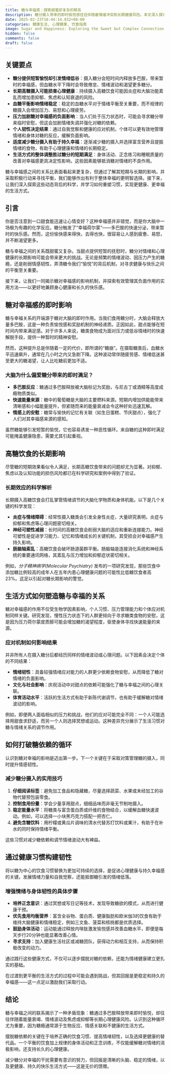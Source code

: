 ```yaml
---
title: 糖与幸福感：探索甜蜜却复杂的联系  
description: 糖分摄入带来的即时愉悦感往往伴随着情绪冲突和长期健康风险。本文深入探讨糖对幸福感的影响，并提供平衡与改善的方法。  
date: 2025-02-23T16:44:14.832+08:00  
categories: 健康生活, 心理健康, 饮食指南  
image: Sugar and Happiness: Exploring the Sweet but Complex Connection.png  
hidden: false  
comments: false  
draft: false  
---
```


## 关键要点  

- **糖分提供短暂愉悦却引发情绪低谷**：摄入糖分会短时间内释放多巴胺，带来暂时的幸福感，但血糖水平下降时会导致倦怠、情绪波动和渴望更多糖分。  
- **长期高糖摄入可能损害心理健康**：持续摄入高糖饮食可能因炎症和大脑功能紊乱而增加患抑郁、焦虑和认知衰退的风险。  
- **血糖平衡影响情绪稳定**：稳定的血糖水平对于情绪平衡至关重要，而不规律的糖摄入会增加压力、易怒和心理疲劳。  
- **压力加剧糖对幸福感的负面影响**：当人们处于压力状态时，可能会寻求糖分带来临时安慰，但这会加剧情绪失调并强化对糖的依赖。  
- **个人韧性决定结果**：通过自我觉察和健康的应对机制，个体可以更有效地管理情绪和身体对糖的反应，缓解负面影响。  
- **适度减少糖分摄入有助于持久幸福**：逐渐减少糖的摄入并选择富含营养且提振情绪的食物，有助于心理健康和情绪的长期稳定。  
- **生活方式的整体调整胜过糖分的短期满足**：身体活动、正念练习和睡眠质量的改善对幸福感更具决定性影响，这些因素能够抵消糖对情绪的不良作用。  

糖与幸福感之间的关系比表面看起来更复杂，但通过了解其短期与长期的影响，并采取积极行动来寻找平衡，我们能够作出有利于整体幸福的更明智选择。接下来，让我们深入探索这些动态背后的科学，并学习如何重塑习惯，实现更健康、更幸福的生活方式。

## 引言  

你是否注意到一口甜食能迅速让心情变好？这种幸福感并非错觉，而是你大脑中一场极为有趣的化学反应。糖分触发了“幸福荷尔蒙”——多巴胺的快速分泌，带来暂时的快乐感。然而，这份愉快感来得快，去得也快，很容易让人感到疲惫、易怒，并不断渴望更多。

糖与幸福之间的关系既甜蜜又复杂。当甜点提供短暂的抚慰时，糖分对情绪和心理健康的长期影响可能会带来更大的挑战。无论是频繁的情绪波动、因压力产生的糖瘾，还是削弱情感韧性，弄清糖令我们“愉悦”的背后机制，对寻求健康与快乐之间的平衡至关重要。

接下来，让我们一同揭示糖对幸福感的影响机制，并探索有效管理其负面作用的实用方法——以更好地兼顾身心健康和长久的快乐感。

## 糖对幸福感的即时影响  

糖与幸福关系的开端源于糖对大脑的即时作用。当我们食用糖分时，大脑会释放大量多巴胺，这是一种负责愉悦感和奖励机制的神经递质。正因如此，甜点能够在短时间内带来满足感。对于许多人来说，糖类食物成为面对压力或低谷情绪时的快速解脱手段，提供一种暂时的精神安慰。

然而，这种提升总是伴随着一定的代价，即所谓的“糖崩”。在摄取糖类后，血糖水平迅速飙升，通常在几小时之内又急剧下降。这种波动常伴随疲劳感、情绪低迷甚至更大的糖渴望，让人比吃糖前更加不适。

### 大脑为什么偏爱糖分带来的即时满足？  

- **多巴胺反应**：糖通过多巴胺释放被大脑标记为奖励，与尼古丁或酒精等高度成瘾物质类似。  
- **快速能量来源**：糖中的葡萄糖是大脑的主要燃料来源。短期内增加供能能带来清晰感和小幅能量提升，但紧随而来的能量衰减会令这种好处迅速瓦解。  
- **情感上的安慰**：糖常与愉快的记忆有关联（如生日蛋糕、节庆甜点），强化了人们对其幸福感来源的感知。  

虽然糖能够引发短暂的愉悦，它也容易诱发一种恶性循环。来自糖的这种即时满足可能掩盖健康隐患，需要尤其引起重视。  

## 高糖饮食的长期影响  

尽管糖的短期效果看似令人满足，长期高糖饮食带来的问题却尤为显著。对抑郁、焦虑以及认知功能的损伤风险都已在科学研究和案例中得到了验证。  

### 长期效应的科学解析  

长期摄入高糖饮食会打乱掌管情绪调节的大脑化学物质和身体机能。以下是几个关键的科学发现：  

- **炎症与情绪障碍**：经常性摄入糖类会引发全身性炎症，大量研究表明，炎症与抑郁和焦虑等心理问题密切相关。  
- **神经可塑性减弱**：长时间的高糖饮食会削弱大脑的适应和重新连接能力。神经可塑性是促进学习能力、记忆和情绪成长的关键机制，其受损会对幸福感产生持久影响。  
- **肠脑轴紊乱**：高糖饮食会破坏肠道菌群平衡。肠脑轴是连接消化系统和神经系统的重要通讯网络，其紊乱与压力增加和抑郁症状密切相关。  

例如，*分子精神病学(Molecular Psychiatry)* 发布的一项研究发现，那些饮食中添加糖比例较高的成年人在五年内患心理健康问题的可能性比低糖饮食者高23%。这足以引起对糖长期影响的警觉。  

## 生活方式如何塑造糖与幸福的关系  

糖对幸福感的作用不仅受生物学因素影响，个人习惯、压力管理能力和个体应对机制同样关键。研究发现，慢性压力状态下的人群更倾向于寻求糖类食物的安慰，这是因为压力荷尔蒙皮质醇可能会增加糖的渴望程度，驱使身体寻找快速能量的来源。

### 应对机制如何影响结果  

并非所有人在摄入糖分后都经历同样的情绪波动或心理问题。以下因素会决定个体的不同结果：  

- **情绪韧性**：具备较强情绪应对能力的人群更少依赖食物安慰，从而降低了糖对情绪的负面影响。  
- **文化与社会影响**：庆祝活动中对甜点的依赖可能强化了糖与幸福之间的心理关联。  
- **体育活动水平**：活跃的生活方式有助于新陈代谢调节，也有助于缓解糖对情绪波动的影响。  

例如，即便两人面临相似的压力和挑战，他们的应对可能完全不同：一个人可能选择用甜食求舒适，而另一个人则选择冥想或运动。这种差异充分展示了生活习惯对糖与情绪关系的调节作用。

## 如何打破糖依赖的循环  

认识到糖对幸福的影响是迈出第一步。下一个关键在于采取对策管理糖的摄入，同时提升情感韧性。

### 减少糖分摄入的实用技巧  

1. **仔细阅读标签**：避免加工食品和隐藏糖，尽量选择蔬菜、水果或未经加工的谷物代替预包装零食。  
2. **控制食用份量**：学会少量享用甜点，细细品味而非毫无节制地摄入。  
3. **稳定能量水平**：将糖类与富含蛋白质或纤维的食物结合，以缓解血糖快速波动。例如，可以选择一小块黑巧克力搭配一把杏仁。  
4. **避免含糖饮料**：用柠檬或黄瓜片调味的清水代替苏打饮料或果汁，有助于在补水的同时保持情绪平衡。  

这些习惯对减少糖依赖和调节情绪波动大有裨益。  

## 通过健康习惯构建韧性  

将以糖为中心的饮食习惯替换为更加可持续的选择，是促进心理健康与持久幸福感的关键。发展情绪力量和自我觉察，还能抵御糖引发的情绪低落。

### 增强情绪与身体韧性的具体步骤  

- **培养正念意识**：通过冥想或写日记等技术，发现导致糖欲的模式，从而进行健康干预。  
- **优先食用均衡营养**：富含全谷物、蛋白质、健康脂肪和欧米伽3的饮食有助于维持大脑健康和情绪稳定，例如三文鱼、菠菜和核桃都是优质选择。  
- **鼓励身体活动**：运动能通过释放内啡肽激发愉悦感并改善血糖水平，即便是每天步行20分钟也能显著改善心情。  
- **寻求支持**：加入健康生活社区或减糖团队，获得动力和相互支持，从而保持积极改变的动力。  

通过践行这些健康方式，不仅可以逐步摆脱对糖的依赖，还能为情绪健康建立更扎实的基础。  

在过渡到更平衡的生活方式的过程中可能会遇到挑战，但其回报是更稳定和持久的幸福感——这一点足以激励我们采取行动。  

## 结论  

糖与幸福之间的联系揭示了一种矛盾现象：糖通过多巴胺释放带来即时愉悦，却往往伴随着能量衰竭、情绪波动及焦虑或抑郁等长期心理健康风险。认识到这种循环尤为重要，因为糖瘾通常源于生物反应、情感关联和不健康的生活方式。

摆脱糖依赖的关键在于培养正确的饮食习惯、提高情绪韧性，以及选择更健康的替代品。一个平衡的饮食加上规律的身体活动和正念训练，不仅能缓解糖对情绪的消极影响，还支持长久的心理健康。

减少糖分对幸福的干扰需要有意识的努力，但回报是清晰的头脑、稳定的情绪，以及更健康、持久的快乐生活方式——这是无价的馈赠。